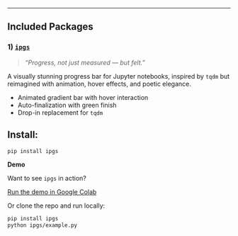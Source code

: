 
---

## Included Packages

### 1) [`ipgs`](./ipgs)

> *“Progress, not just measured — but felt.”*

A visually stunning progress bar for Jupyter notebooks, inspired by `tqdm` but reimagined with animation, hover effects, and poetic elegance.

-  Animated gradient bar with hover interaction  
-  Auto-finalization with green finish  
-  Drop-in replacement for `tqdm`

## Install:

```bash
pip install ipgs
```

**Demo**

Want to see `ipgs` in action?

[Run the demo in Google Colab](https:'')

Or clone the repo and run locally:

```bash
pip install ipgs
python ipgs/example.py
```
